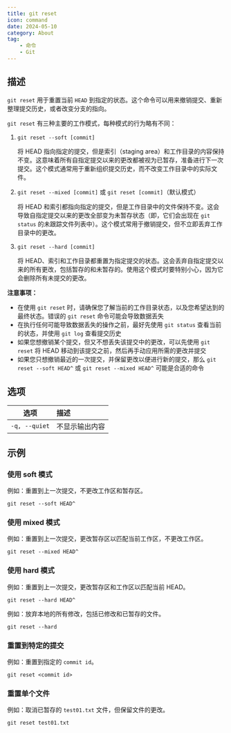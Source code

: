 ```yaml
---
title: git reset
icon: command
date: 2024-05-10
category: About
tag:
    - 命令
    - Git
---
```


## 描述

`git reset` 用于重置当前 `HEAD` 到指定的状态。这个命令可以用来撤销提交、重新整理提交历史，或者改变分支的指向。

`git reset` 有三种主要的工作模式，每种模式的行为略有不同：

1. `git reset --soft [commit]`

    将 HEAD 指向指定的提交，但是索引（staging area）和工作目录的内容保持不变。这意味着所有自指定提交以来的更改都被视为已暂存，准备进行下一次提交。这个模式通常用于重新组织提交历史，而不改变工作目录中的实际文件。

2. `git reset --mixed [commit]` 或 `git reset [commit]`（默认模式）

    将 HEAD 和索引都指向指定的提交，但是工作目录中的文件保持不变。这会导致自指定提交以来的更改全部变为未暂存状态（即，它们会出现在 `git status` 的未跟踪文件列表中）。这个模式常用于撤销提交，但不立即丢弃工作目录中的更改。

3. `git reset --hard [commit]`

    将 HEAD、索引和工作目录都重置为指定提交的状态。这会丢弃自指定提交以来的所有更改，包括暂存的和未暂存的。使用这个模式时要特别小心，因为它会删除所有未提交的更改。

**注意事项：**

- 在使用 `git reset` 时，请确保您了解当前的工作目录状态，以及您希望达到的最终状态。错误的 `git reset` 命令可能会导致数据丢失
- 在执行任何可能导致数据丢失的操作之前，最好先使用 `git status` 查看当前的状态，并使用 `git log` 查看提交历史
- 如果您想撤销某个提交，但又不想丢失该提交中的更改，可以先使用 `git reset` 将 HEAD 移动到该提交之前，然后再手动应用所需的更改并提交
- 如果您只想撤销最近的一次提交，并保留更改以便进行新的提交，那么 `git reset --soft HEAD^` 或 `git reset --mixed HEAD^` 可能是合适的命令

## 选项

|  选项  |  描述  |
|  :----:  |  :----  |
|  `-q, --quiet`  |  不显示输出内容  |

## 示例

### 使用 soft 模式

例如：重置到上一次提交，不更改工作区和暂存区。

```shell
git reset --soft HEAD^
```

### 使用 mixed 模式

例如：重置到上一次提交，更改暂存区以匹配当前工作区，不更改工作区。

```shell
git reset --mixed HEAD^
```

### 使用 hard 模式

例如：重置到上一次提交，更改暂存区和工作区以匹配当前 HEAD。

```shell
git reset --hard HEAD^
```

例如：放弃本地的所有修改，包括已修改和已暂存的文件。

```shell
git reset --hard
```

### 重置到特定的提交

例如：重置到指定的 `commit id`。

```shell
git reset <commit id>
```

### 重置单个文件

例如：取消已暂存的 `test01.txt` 文件，但保留文件的更改。

```shell
git reset test01.txt
```
